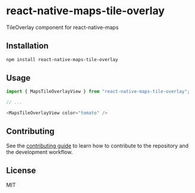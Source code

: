 # react-native-maps-tile-overlay

TileOverlay component for react-native-maps

## Installation

```sh
npm install react-native-maps-tile-overlay
```

## Usage

```js
import { MapsTileOverlayView } from "react-native-maps-tile-overlay";

// ...

<MapsTileOverlayView color="tomato" />
```

## Contributing

See the [contributing guide](CONTRIBUTING.md) to learn how to contribute to the repository and the development workflow.

## License

MIT

